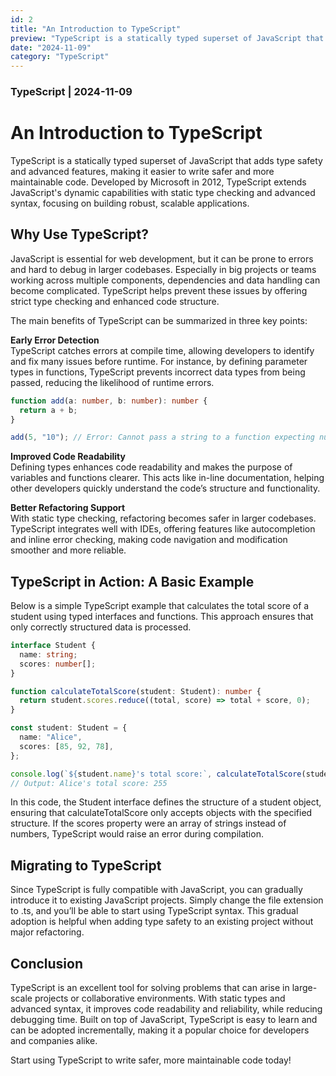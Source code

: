```yaml
---
id: 2
title: "An Introduction to TypeScript"
preview: "TypeScript is a statically typed superset of JavaScript that adds type safety and advanced features, making it easier to write safer and more maintainable code. Developed by Microsoft in 2012, TypeScript extends JavaScript's dynamic capabilities with static type checking and advanced syntax, focusing on building robust, scalable applications."
date: "2024-11-09"
category: "TypeScript"
---
```


### TypeScript | 2024-11-09

# An Introduction to TypeScript

TypeScript is a statically typed superset of JavaScript that adds type safety and advanced features, making it easier to write safer and more maintainable code. Developed by Microsoft in 2012, TypeScript extends JavaScript's dynamic capabilities with static type checking and advanced syntax, focusing on building robust, scalable applications.

## Why Use TypeScript?

JavaScript is essential for web development, but it can be prone to errors and hard to debug in larger codebases. Especially in big projects or teams working across multiple components, dependencies and data handling can become complicated. TypeScript helps prevent these issues by offering strict type checking and enhanced code structure.

The main benefits of TypeScript can be summarized in three key points:

**Early Error Detection**  
 TypeScript catches errors at compile time, allowing developers to identify and fix many issues before runtime. For instance, by defining parameter types in functions, TypeScript prevents incorrect data types from being passed, reducing the likelihood of runtime errors.

```typescript
function add(a: number, b: number): number {
  return a + b;
}

add(5, "10"); // Error: Cannot pass a string to a function expecting numbers
```

**Improved Code Readability**  
 Defining types enhances code readability and makes the purpose of variables and functions clearer. This acts like in-line documentation, helping other developers quickly understand the code’s structure and functionality.

**Better Refactoring Support**  
 With static type checking, refactoring becomes safer in larger codebases. TypeScript integrates well with IDEs, offering features like autocompletion and inline error checking, making code navigation and modification smoother and more reliable.

## TypeScript in Action: A Basic Example

Below is a simple TypeScript example that calculates the total score of a student using typed interfaces and functions. This approach ensures that only correctly structured data is processed.

```typescript
interface Student {
  name: string;
  scores: number[];
}

function calculateTotalScore(student: Student): number {
  return student.scores.reduce((total, score) => total + score, 0);
}

const student: Student = {
  name: "Alice",
  scores: [85, 92, 78],
};

console.log(`${student.name}'s total score:`, calculateTotalScore(student));
// Output: Alice's total score: 255
```

In this code, the Student interface defines the structure of a student object, ensuring that calculateTotalScore only accepts objects with the specified structure. If the scores property were an array of strings instead of numbers, TypeScript would raise an error during compilation.

## Migrating to TypeScript

Since TypeScript is fully compatible with JavaScript, you can gradually introduce it to existing JavaScript projects. Simply change the file extension to .ts, and you’ll be able to start using TypeScript syntax. This gradual adoption is helpful when adding type safety to an existing project without major refactoring.

## Conclusion

TypeScript is an excellent tool for solving problems that can arise in large-scale projects or collaborative environments. With static types and advanced syntax, it improves code readability and reliability, while reducing debugging time. Built on top of JavaScript, TypeScript is easy to learn and can be adopted incrementally, making it a popular choice for developers and companies alike.

Start using TypeScript to write safer, more maintainable code today!
